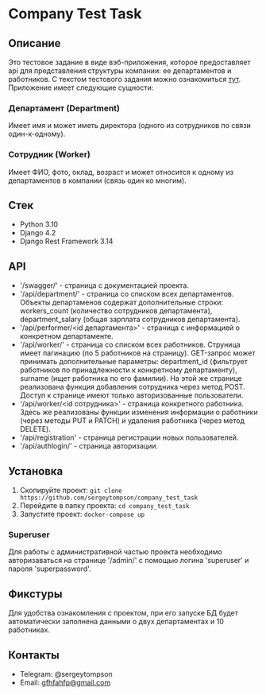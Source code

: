 # Company Test Task

## Описание
Это тестовое задание в виде вэб-приложения, которое предоставляет api для представления структуры
компании: ее департаментов и работников. С текстом тестового задания можно ознакомиться [тут](ТЗ.txt).
Приложение имеет следующие сущности:
### Департамент (Department)
Имеет имя и может иметь директора (одного из сотрудников по связи один-к-одному).
### Сотрудник (Worker)
Имеет ФИО, фото, оклад, возраст и может относится к одному из департаментов в компании (связь один ко многим). 

## Стек
+ Python 3.10
+ Django 4.2
+ Django Rest Framework 3.14

## API
- '/swagger/' - страница с документацией проекта.
- '/api/department/' - страница со списком всех департаментов. Объекты департаменов содержат дополнительные строки:
workers_count (количество сотрудников департамента), department_salary (общая зарплата сотрудников департамента).
- '/api/performer/<id департамента>' - страница с информацией о конкретном департаменте.
- '/api/worker/' - страница сo списком всех работников. Струница имеет пагинацию (по 5 работников на страницу). GET-запрос
может принимать дополнительные параметры: department_id (фильтрует работников по принадлежности к конкретному департаменту),
surname (ищет работника по его фамилии). На этой же странице реализована функция добавления сотрудника через метод POST.
Доступ к странице имеют только авторизованные пользователи.
- '/api/worker/<id сотрудника>' - страница конкретного работника. Здесь же реализованы функции изменения информации о 
работники (через методы PUT и PATCH) и удаления работника (через метод DELETE).
- '/api/registration' - страница регистрации новых пользователей.
- '/api/authlogin/' - страница авторизации.

## Установка
1. Скопируйте проект: `git clone https://github.com/sergeytompson/company_test_task`
2. Перейдите в папку проекта: `cd company_test_task`
3. Запустите проект: `docker-compose up`
### Superuser
Для работы с административной частью проекта необходимо авторизаваться на странице '/admin/' с помощью логина
'superuser' и пароля 'superpassword'.

## Фикстуры
Для удобства ознакомления с проектом, при его запуске БД будет автоматически заполнена данными о двух департаментах и 10 
работниках.

## Контакты
+ Telegram: @sergeytompson
+ Email: gfhfahfp@gmail.com